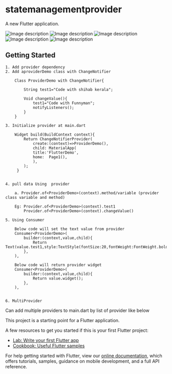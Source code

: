 # statemanagementprovider

A new Flutter application.

![Image description](sample1.PNG)
![Image description](sample1-1.PNG)
![Image description](sample1-2.PNG)
![Image description](sample2.PNG)
![Image description](sample3.PNG)


## Getting Started

	1. Add provider dependency
	2. Add aproviderDemo class with ChangeNotifier
	
		Class ProviderDemo with ChangeNotifier{
		
			String test1="Code with shihab kerala";
		
			Void changeValue(){
				test1="Code with Funnyman";
				notifyListeners();
			}
		}
		
	3. Initialize provider at main.dart
	
		Widget build(BuildContext context){
			Return ChangeNotifierProvider(
				create:(context)=>ProviderDemo(),
				child: MaterialApp(
				title:'FlutterDemo',
				home:  Page1(),
				),
			);
		 }
		
	
	4. pull data Using  provider 
		
		a. Provider.of<ProviderDemo>(context).method/variable (provider class variable and method)
		
		Eg: Provider.of<ProviderDemo>(context).test1
		    Provider.of<ProviderDemo>(context).changeValue()
			
	5. Using Consumer
	
		Below code will set the text value from provider
		Consumer<ProviderDemo>(
			builder:(context,value,child){
				Return Text(value.test1,style:TextStyle(fontSize:20,fontWeight:FontWeight.bold),);
			},
		),
		
		Below code will return provider widget
		Consumer<ProviderDemo>(
			builder:(context,value,child){
				Return value.widget();
			},
		),
		
		
	6. MultiProvider
Can add multiple providers to main.dart by list of provider like below



This project is a starting point for a Flutter application.

A few resources to get you started if this is your first Flutter project:

- [Lab: Write your first Flutter app](https://flutter.dev/docs/get-started/codelab)
- [Cookbook: Useful Flutter samples](https://flutter.dev/docs/cookbook)

For help getting started with Flutter, view our
[online documentation](https://flutter.dev/docs), which offers tutorials,
samples, guidance on mobile development, and a full API reference.
